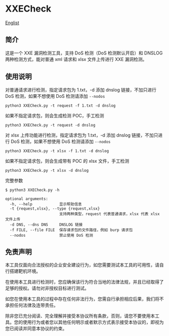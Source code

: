 # XXECheck
[Englist](README.en.md)

## 简介

这是一个 XXE 漏洞检测工具，支持 DoS 检测（DoS 检测默认开启）和 DNSLOG 两种检测方式，能对普通 xml 请求和 xlsx 文件上传进行 XXE 漏洞检测。

## 使用说明

对普通请求进行检测，指定请求包为 1.txt，-d 添加 dnslog 链接，不加只进行 DoS 检测，如果不想使用 DoS 检测请添加 `--nodos`

```
python3 XXECheck.py -t request -f 1.txt -d dnslog
```

如果不指定请求包，则会生成检测 POC，手工检测

```
python3 XXECheck.py -t request -d dnslog
```

对 xlsx 上传功能进行检测，指定请求包为 1.txt，-d 添加 dnslog 链接，不加只进行 DoS 检测，如果不想使用 DoS 检测请添加 `--nodos`

```
python3 XXECheck.py -t xlsx -f 1.txt -d dnslog
```

如果不指定请求包，则会生成带有 POC 的 xlsx 文件，手工检测

```
python3 XXECheck.py -t xlsx -d dnslog
```

完整参数

```
$ python3 XXECheck.py -h

optional arguments:
  -h, --help            显示帮助信息
  -t {request,xlsx}, --type {request,xlsx}
                        支持两种类型，request 代表普通请求，xlsx 代表 xlsx 文件上传
  -d DNS, --dns DNS     DNSLOG 链接
  -f FILE, --file FILE  保存请求包的文件路径，例如 burp 请求包
  --nodos               禁止使用 DoS 检测

```

## 免责声明

本工具仅面向合法授权的企业安全建设行为，如您需要测试本工具的可用性，请自行搭建靶机环境。

在使用本工具进行检测时，您应确保该行为符合当地的法律法规，并且已经取得了足够的授权。请勿对非授权目标进行测试。

如您在使用本工具的过程中存在任何非法行为，您需自行承担相应后果，我们将不承担任何法律及连带责任。

除非您已充分阅读、完全理解并接受本协议所有条款，否则，请您不要使用本工具。您的使用行为或者您以其他任何明示或者默示方式表示接受本协议的，即视为您已阅读并同意本协议的约束。
